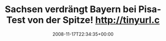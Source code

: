 ---
retweeted: false
source: <a href="http://twitter.com" rel="nofollow">Twitter Web Client</a>
entities:
  hashtags: []
  symbols: []
  user_mentions: []
  urls: []
display_text_range:
- '0'
- '80'
favorite_count: '0'
id_str: '1010335203'
truncated: false
retweet_count: '0'
id: '1010335203'
created_at: Mon Nov 17 22:34:35 +0000 2008
favorited: false
full_text: Sachsen verdrängt Bayern bei Pisa-Test von der Spitze! http://tinyurl.com/6xcf9y
lang: de
tags:
- pesos/twitter
date: '2008-11-17T22:34:35+00:00'
src: https://twitter.com/bascht/status/1010335203
original_url: https://twitter.com/bascht/status/1010335203
type: twitter_tweet
text: Sachsen verdrängt Bayern bei Pisa-Test von der Spitze! http://tinyurl.com/6xcf9y
title: Sachsen verdrängt Bayern bei Pisa-Test von der Spitze! http://tinyurl.c

---
